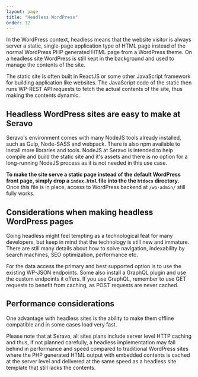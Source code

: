 ```yaml
---
layout: page
title: "Headless WordPress"
order: 12
---
```

In the WordPress context, headless means that the website visitor is always server a static, single-page application type of HTML page instead of the normal WordPress PHP generated HTML page from a WordPress theme. On a headless site WordPress is still kept in the background and used to manage the contents of the site.

The static site is often built in ReactJS or some other JavaScript framework for building application like websites. The JavaScript code of the static then runs WP-REST API requests to fetch the actual contents of the site, thus making the contents dynamic.

## Headless WordPress sites are easy to make at Seravo

Seravo's environment comes with many NodeJS tools already installed, such as Gulp, Node-SASS and webpack. There is also npm available to install more libraries and tools. NodeJS at Seravo is intended to help compile and build the static site and it's assets and there is no option for a long-running NodeJS process as it is not needed in this use case.

**To make the site serve a static page instead of the default WordPress front page, simply drop a `index.html` file into the the `htdocs` directory.** Once this file is in place, access to WordPress backend at `/wp-admin/` still fully works.

## Considerations when making headless WordPress pages

Going headless might feel tempting as a technological feat for many developers, but keep in mind that the technology is still new and immature. There are still many details about how to solve navigation, indexability by search machines, SEO optimization, performance etc.

For the data access the primary and best supported option is to use the existing WP-JSON endpoints. Some also install a GraphQL plugin and use the custom endpoints it offers. If you use GraphQL, remember to use GET requests to benefit from caching, as POST requests are never cached.

## Performance considerations

One advantage with headless sites is the ability to make them offline compatible and in some cases load very fast.

Please note that at Seravo, all sites plans include server level HTTP caching and thus, if not planned carefully, a headless implementation may fall behind in performance and speed compared to traditional WordPress sites where the PHP generated HTML output with embedded contents is cached at the server level and delivered at the same speed as a headless site template that still lacks the contents.
